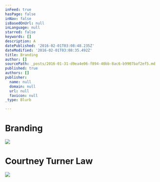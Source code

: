 ```yaml
---
inFeed: true
hasPage: false
inNav: false
isBasedOnUrl: null
inLanguage: null
starred: false
keywords: []
description: A
datePublished: '2016-02-01T03:08:48.235Z'
dateModified: '2016-02-01T03:08:35.492Z'
title: Branding
author: []
sourcePath: _posts/2016-01-31-d9ea4e06-f894-40bb-8ac6-b9907baf2ef5.md
published: true
authors: []
publisher:
  name: null
  domain: null
  url: null
  favicon: null
_type: Blurb

---
```

# Branding
![](https://the-grid-user-content.s3-us-west-2.amazonaws.com/e9d49255-b510-4fb9-ae1d-37a76b446788.png)

# Courtney Turner Law
![](https://the-grid-user-content.s3-us-west-2.amazonaws.com/cdb99ddd-bb82-4242-90a5-9684fdbf22f1.png)
